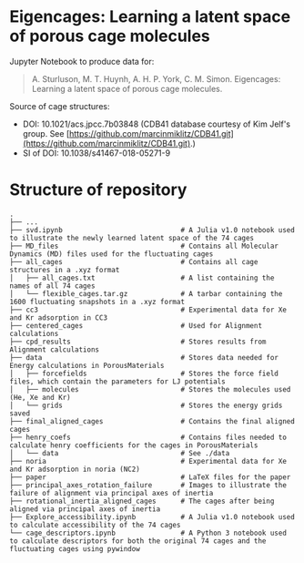 # Eigencages: Learning a latent space of porous cage molecules

Jupyter Notebook to produce data for:

> A. Sturluson, M. T. Huynh, A. H. P. York, C. M. Simon. Eigencages: Learning a latent space of porous cage molecules.

Source of cage structures:
* DOI: 10.1021/acs.jpcc.7b03848 (CDB41 database courtesy of Kim Jelf's group. See [https://github.com/marcinmiklitz/CDB41.git](https://github.com/marcinmiklitz/CDB41.git).)
* SI of DOI: 10.1038/s41467-018-05271-9


# Structure of repository
```
.
├── ...
├── svd.ipynb                             # A Julia v1.0 notebook used to illustrate the newly learned latent space of the 74 cages
├── MD_files                              # Contains all Molecular Dynamics (MD) files used for the fluctuating cages
├── all_cages                             # Contains all cage structures in a .xyz format
│   ├── all_cages.txt                     # A list containing the names of all 74 cages
│   └── flexible_cages.tar.gz             # A tarbar containing the 1600 fluctuating snapshots in a .xyz format
├── cc3                                   # Experimental data for Xe and Kr adsorption in CC3
├── centered_cages                        # Used for Alignment calculations
├── cpd_results                           # Stores results from Alignment calculations
├── data                                  # Stores data needed for Energy calculations in PorousMaterials
│   ├── forcefields                       # Stores the force field files, which contain the parameters for LJ potentials
│   ├── molecules                         # Stores the molecules used (He, Xe and Kr)
│   └── grids                             # Stores the energy grids saved
├── final_aligned_cages                   # Contains the final aligned cages
├── henry_coefs                           # Contains files needed to calculate henry coefficients for the cages in PorousMaterials
│   └── data                              # See ./data
├── noria                                 # Experimental data for Xe and Kr adsorption in noria (NC2)
├── paper                                 # LaTeX files for the paper
├── principal_axes_rotation_failure       # Images to illustrate the failure of alignment via principal axes of inertia
├── rotational_inertia_aligned_cages      # The cages after being aligned via principal axes of inertia
├── Explore_accessibility.ipynb           # A Julia v1.0 notebook used to calculate accessibility of the 74 cages
└── cage_descriptors.ipynb                # A Python 3 notebook used to calculate descriptors for both the original 74 cages and the fluctuating cages using pywindow
```
